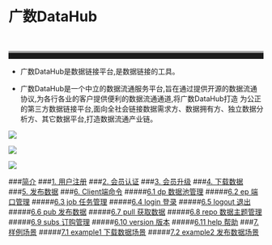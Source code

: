 # 广数DataHub
<br><hr style=" height:12px;border:none;border-top:4px solid #A9A9A9;" />

- 广数DataHub是数据链接平台,是数据链接的工具。

- 广数DataHub是一个中立的数据流通服务平台,旨在通过提供开源的数据流通协议,为各行各业的客户提供便利的数据流通通道,将广数DataHub打造 为公正的第三方数据链接平台,面向全社会链接数据需求方、数据拥有方、独立数据分析方、其它数据平台,打造数据流通产业链。

![](img/data_flow.png)

![](img/data_ecosystem.png)

![](img/oss_license.png)


###[简介](README.md)
###[1. 用户注册](member.md)
###[2. 会员认证](certification.md)
###[3. 会员升级](upgrade.md)
###[4. 下载数据](demander.md)
###[5. 发布数据](supplier.md)
###[6. Client端命令](client.md)
#####[6.1 dp 数据池管理](dp.md)
#####[6.2 ep 端口管理](ep.md)
#####[6.3 job 任务管理](job.md)
#####[6.4 login 登录](login.md)
#####[6.5 logout 退出](logout.md)
#####[6.6 pub 发布数据](pub.md)
#####[6.7 pull 获取数据](pull.md)
#####[6.8 repo 数据主题管理](repo.md)
#####[6.9 subs 订购管理](subs.md)
#####[6.10 version 版本](version.md)
#####[6.11 help 帮助](help.md)
###[7. 样例场景](example.md)
#####[7.1 example1 下载数据场景](example1.md)
#####[7.2 example2 发布数据场景](example1.md)
